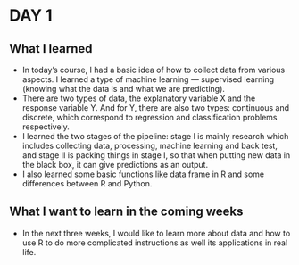 # DAY 1

## What I learned
- In today’s course, I had a basic idea of how to collect data from various aspects. I learned a type of machine learning — supervised learning (knowing what the data is and what we are predicting). 
- There are two types of data, the explanatory variable X and the response variable Y. And for Y, there are also two types: continuous and discrete, which correspond to regression and classification problems respectively.
- I learned the two stages of the pipeline: stage I is mainly research which includes collecting data, processing, machine learning and back test, and stage II is packing things in stage I, so that when putting new data in the black box, it can give predictions as an output. 
- I also learned some basic functions like data frame in R and some differences between R and Python.

## What I want to learn in the coming weeks
- In the next three weeks, I would like to learn more about data and how to use R to do more complicated instructions as well its applications in real life. 

